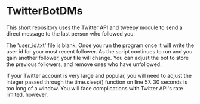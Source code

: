 # TwitterBotDMs
This short repository uses the Twitter API and tweepy module to send a direct message to the last person who followed you. 

The 'user_id.txt' file is blank. Once you run the program once it will write the user id for your most recent follower. As the script continues to run and you gain another follower, your file will change. You can adjust the bot to store the previous followers, and remove ones who have unfollowed.

If your Twitter account is very large and popular, you will need to adjust the integer passed through the time.sleep() function on line 57. 30 seconds is too long of a window. You will face complications with Twitter API's rate limited, however.
